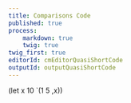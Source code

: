 ```yaml
---
title: Comparisons Code
published: true
process:
    markdown: true
    twig: true
twig_first: true
editorId: cmEditorQuasiShortCode
outputId: outputQuasiShortCode
---
```

(let x 10 `(1 5 ,x))